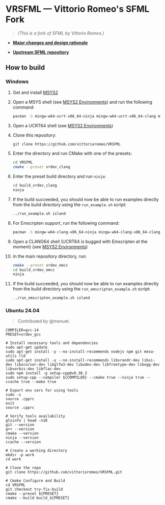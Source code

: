 # VRSFML — Vittorio Romeo's SFML Fork

> *(This is a fork of SFML by Vittorio Romeo.)*

- [**Major changes and design rationale**](DESIGN.md)

- [**Upstream SFML repository**](https://github.com/SFML/SFML)

## How to build

### Windows

1. Get and install [MSYS2](https://www.msys2.org/)

2. Open a MSYS shell (see [MSYS2 Environments](https://www.msys2.org/docs/environments/)) and run the following command:

    ```bash
    pacman -S mingw-w64-ucrt-x86_64-ninja mingw-w64-ucrt-x86_64-clang mingw-w64-ucrt-x86_64-clang-tools-extra mingw-w64-ucrt-x86_64-gcc mingw-w64-ucrt-x86_64-cmake git mingw-w64-ucrt-x86_64-lld mingw-w64-ucrt-x86_64-ccache mingw-w64-clang-x86_64-ccache 
    ```

3. Open a UCRT64 shell (see [MSYS2 Environments](https://www.msys2.org/docs/environments/))

4. Clone this repository:

    ```bash
    git clone https://github.com/vittorioromeo/VRSFML
    ```

5. Enter the directory and run CMake with one of the presets:

    ```bash
    cd VRSFML
    cmake --preset vrdev_clang
    ```

6. Enter the preset build directory and run `ninja`:

    ```bash
    cd build_vrdev_clang
    ninja
    ```

7. If the build succeeded, you should now be able to run examples directly from the build directory using the `run_example.sh` script:

    ```bash
    ../run_example.sh island
    ```

8. For Emscripten support, run the following command:

    ```bash
    pacman -S mingw-w64-clang-x86_64-ninja mingw-w64-clang-x86_64-clang mingw-w64-clang-x86_64-clang-tools-extra mingw-w64-clang-x86_64-gcc mingw-w64-clang-x86_64-cmake mingw-w64-clang-x86_64-emscripten
    ```

9. Open a CLANG64 shell (UCRT64 is bugged with Emscripten at the moment) (see [MSYS2 Environments](https://www.msys2.org/docs/environments/))

10. In the main repository directory, run:

    ```bash
    cmake --preset vrdev_emcc
    cd build_vrdev_emcc
    ninja
    ```

11. If the build succeeded, you should now be able to run examples directly from the build directory using the `run_emscripten_example.sh` script:

    ```bash
    ../run_emscripten_example.sh island
    ```


### Ubuntu 24.04

> Contributed by @menuet.

```
COMPILER=gcc-14
PRESET=vrdev_gcc

# Install necessary tools and dependencies
sudo apt-get update
sudo apt-get install -y --no-install-recommends nodejs npm git mesa-utils lld
sudo apt-get install -y --no-install-recommends libxrandr-dev libxi-dev libxcursor-dev libglfw3-dev libudev-dev libfreetype-dev libogg-dev libvorbis-dev libflac-dev
sudo npm install -g setup-cpp@v0.38.3
sudo setup-cpp --compiler ${COMPILER} --cmake true --ninja true --ccache true --make true

# Export env vars for using tools
sudo -s
source .cpprc
exit
source .cpprc

# Verify tools availability
glxinfo | head -n10
git --version
g++ --version
cmake --version
ninja --version
ccache --version

# Create a working directory
mkdir -p work
cd work

# Clone the repo
git clone https://github.com/vittorioromeo/VRSFML.git 

# Cmake Configure and Build
cd VRSFML
git checkout try-fix-build
cmake --preset ${PRESET}
cmake --build build_${PRESET}
```
